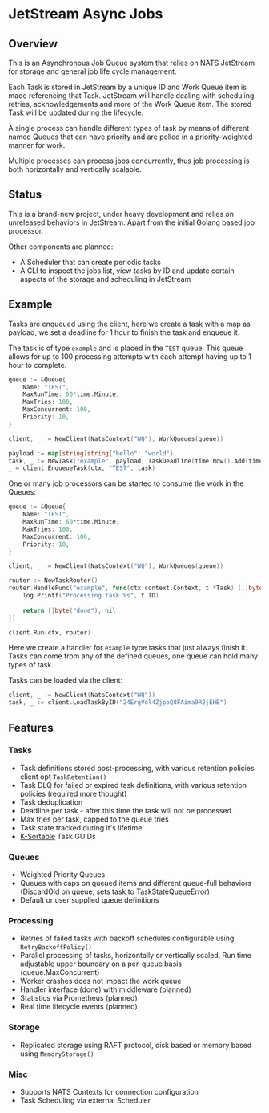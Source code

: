 # JetStream Async Jobs

## Overview

This is an Asynchronous Job Queue system that relies on NATS JetStream for storage and general job life cycle management.

Each Task is stored in JetStream by a unique ID and Work Queue item is made referencing that Task. JetStream will handle
dealing with scheduling, retries, acknowledgements and more of the Work Queue item.  The stored Task will be updated
during the lifecycle.

A single process can handle different types of task by means of different named Queues that can have priority and are
polled in a priority-weighted manner for work.

Multiple processes can process jobs concurrently, thus job processing is both horizontally and vertically scalable.

## Status

This is a brand-new project, under heavy development and relies on unreleased behaviors in JetStream. Apart from the
initial Golang based job processor.

Other components are planned:

 * A Scheduler that can create periodic tasks
 * A CLI to inspect the jobs list, view tasks by ID and update certain aspects of the storage and scheduling in JetStream

## Example

Tasks are enqueued using the client, here we create a task with a map as payload, we set a deadline for 1 hour to 
finish the task and enqueue it.

The task is of type `example` and is placed in the `TEST` queue. This queue allows for up to 100 processing attempts
with each attempt having up to 1 hour to complete. 

```go
queue := &Queue{
	Name: "TEST",
	MaxRunTime: 60*time.Minute,
	MaxTries: 100,
	MaxConcurrent: 100,
	Priority: 10,
}

client, _ := NewClient(NatsContext("WQ"), WorkQueues(queue))

payload := map[string]string{"hello": "world"}
task, _ := NewTask("example", payload, TaskDeadline(time.Now().Add(time.Hour)))
_ = client.EnqueueTask(ctx, "TEST", task)
```

One or many job processors can be started to consume the work in the Queues:

```go
queue := &Queue{
	Name: "TEST",
	MaxRunTime: 60*time.Minute,
	MaxTries: 100,
	MaxConcurrent: 100,
	Priority: 10,
}

client, _ := NewClient(NatsContext("WQ"), WorkQueues(queue))

router := NewTaskRouter()
router.HandleFunc("example", func(ctx context.Context, t *Task) ([]byte, error) {
	log.Printf("Processing task %s", t.ID)
	
	return []byte("done"), nil
})

client.Run(ctx, router)
```

Here we create a handler for `example` type tasks that just always finish it. Tasks can come from any of the defined
queues, one queue can hold many types of task.

Tasks can be loaded via the client:

```go
client, _ := NewClient(NatsContext("WQ"))
task, _ := client.LoadTaskByID("24ErgVol4ZjpoQ8FAima9R2jEHB")
```

## Features

### Tasks

 * Task definitions stored post-processing, with various retention policies client opt `TaskRetention()`
 * Task DLQ for failed or expired task definitions, with various retention policies (required more thought)
 * Task deduplication
 * Deadline per task - after this time the task will not be processed
 * Max tries per task, capped to the queue tries
 * Task state tracked during it's lifetime
 * [K-Sortable](https://github.com/segmentio/ksuid) Task GUIDs

### Queues

 * Weighted Priority Queues
 * Queues with caps on queued items and different queue-full behaviors (DiscardOld on queue, sets task to TaskStateQueueError)
 * Default or user supplied queue definitions

### Processing

 * Retries of failed tasks with backoff schedules configurable using `RetryBackoffPolicy()`
 * Parallel processing of tasks, horizontally or vertically scaled. Run time adjustable upper boundary on a per-queue basis (queue.MaxConcurrent)
 * Worker crashes does not impact the work queue
 * Handler interface (done) with middleware (planned)
 * Statistics via Prometheus (planned)
 * Real time lifecycle events (planned)

### Storage

 * Replicated storage using RAFT protocol, disk based or memory based using `MemoryStorage()`

### Misc

 * Supports NATS Contexts for connection configuration 
 * Task Scheduling via external Scheduler 
